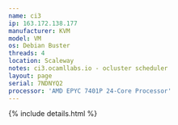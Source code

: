 ```yaml
---
name: ci3
ip: 163.172.138.177
manufacturer: KVM
model: VM
os: Debian Buster
threads: 4
location: Scaleway
notes: ci3.ocamllabs.io - ocluster scheduler
layout: page
serial: 7NDNYQ2
processor: 'AMD EPYC 7401P 24-Core Processor'
---
```

{% include details.html %} 

